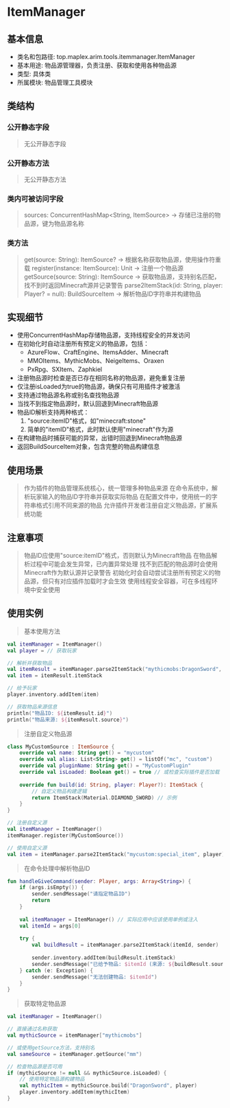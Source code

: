 # ItemManager

## 基本信息
- 类名和包路径: top.maplex.arim.tools.itemmanager.ItemManager
- 基本用途: 物品源管理器，负责注册、获取和使用各种物品源
- 类型: 具体类
- 所属模块: 物品管理工具模块

## 类结构

### 公开静态字段
> 无公开静态字段

### 公开静态方法
> 无公开静态方法

### 类内可被访问字段
> sources: ConcurrentHashMap<String, ItemSource> -> 存储已注册的物品源，键为物品源名称

### 类方法
> get(source: String): ItemSource? -> 根据名称获取物品源，使用操作符重载
> register(instance: ItemSource): Unit -> 注册一个物品源
> getSource(source: String): ItemSource -> 获取物品源，支持别名匹配，找不到时返回Minecraft源并记录警告
> parse2ItemStack(id: String, player: Player? = null): BuildSourceItem -> 解析物品ID字符串并构建物品

## 实现细节
- 使用ConcurrentHashMap存储物品源，支持线程安全的并发访问
- 在初始化时自动注册所有预定义的物品源，包括：
  - AzureFlow、CraftEngine、ItemsAdder、Minecraft
  - MMOItems、MythicMobs、NeigeItems、Oraxen
  - PxRpg、SXItem、Zaphkiel
- 注册物品源时检查是否已存在相同名称的物品源，避免重复注册
- 仅注册isLoaded为true的物品源，确保只有可用插件才被激活
- 支持通过物品源名称或别名查找物品源
- 当找不到指定物品源时，默认回退到Minecraft物品源
- 物品ID解析支持两种格式：
  1. "source:itemID"格式，如"minecraft:stone"
  2. 简单的"itemID"格式，此时默认使用"minecraft"作为源
- 在构建物品时捕获可能的异常，出错时回退到Minecraft物品源
- 返回BuildSourceItem对象，包含完整的物品构建信息

## 使用场景
> 作为插件的物品管理系统核心，统一管理多种物品来源
> 在命令系统中，解析玩家输入的物品ID字符串并获取实际物品
> 在配置文件中，使用统一的字符串格式引用不同来源的物品
> 允许插件开发者注册自定义物品源，扩展系统功能

## 注意事项
> 物品ID应使用"source:itemID"格式，否则默认为Minecraft物品
> 在物品解析过程中可能会发生异常，已内置异常处理
> 找不到匹配的物品源时会使用Minecraft作为默认源并记录警告
> 初始化时会自动尝试注册所有预定义的物品源，但只有对应插件加载时才会生效
> 使用线程安全容器，可在多线程环境中安全使用

## 使用实例
> 基本使用方法
```kotlin
val itemManager = ItemManager()
val player = // 获取玩家

// 解析并获取物品
val itemResult = itemManager.parse2ItemStack("mythicmobs:DragonSword", player)
val item = itemResult.itemStack

// 给予玩家
player.inventory.addItem(item)

// 获取物品来源信息
println("物品ID: ${itemResult.id}")
println("物品来源: ${itemResult.source}")
```

> 注册自定义物品源
```kotlin
class MyCustomSource : ItemSource {
    override val name: String get() = "mycustom"
    override val alias: List<String> get() = listOf("mc", "custom")
    override val pluginName: String get() = "MyCustomPlugin"
    override val isLoaded: Boolean get() = true // 或检查实际插件是否加载
    
    override fun build(id: String, player: Player?): ItemStack {
        // 自定义物品构建逻辑
        return ItemStack(Material.DIAMOND_SWORD) // 示例
    }
}

// 注册自定义源
val itemManager = ItemManager()
itemManager.register(MyCustomSource())

// 使用自定义源
val item = itemManager.parse2ItemStack("mycustom:special_item", player)
```

> 在命令处理中解析物品ID
```kotlin
fun handleGiveCommand(sender: Player, args: Array<String>) {
    if (args.isEmpty()) {
        sender.sendMessage("请指定物品ID")
        return
    }
    
    val itemManager = ItemManager() // 实际应用中应该使用单例或注入
    val itemId = args[0]
    
    try {
        val buildResult = itemManager.parse2ItemStack(itemId, sender)
        
        sender.inventory.addItem(buildResult.itemStack)
        sender.sendMessage("已给予物品: $itemId (来源: ${buildResult.source})")
    } catch (e: Exception) {
        sender.sendMessage("无法创建物品: $itemId")
    }
}
```

> 获取特定物品源
```kotlin
val itemManager = ItemManager()

// 直接通过名称获取
val mythicSource = itemManager["mythicmobs"]

// 或使用getSource方法，支持别名
val sameSource = itemManager.getSource("mm")

// 检查物品源是否可用
if (mythicSource != null && mythicSource.isLoaded) {
    // 使用特定物品源构建物品
    val mythicItem = mythicSource.build("DragonSword", player)
    player.inventory.addItem(mythicItem)
}
```